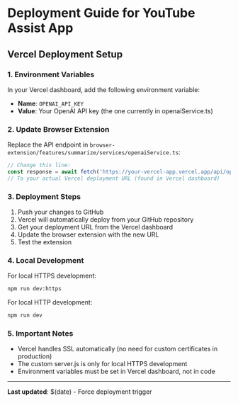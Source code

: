 # Deployment Guide for YouTube Assist App

## Vercel Deployment Setup

### 1. Environment Variables
In your Vercel dashboard, add the following environment variable:
- **Name**: `OPENAI_API_KEY`
- **Value**: Your OpenAI API key (the one currently in openaiService.ts)

### 2. Update Browser Extension
Replace the API endpoint in `browser-extension/features/summarize/services/openaiService.ts`:
```typescript
// Change this line:
const response = await fetch('https://your-vercel-app.vercel.app/api/openai', {
// To your actual Vercel deployment URL (found in Vercel dashboard)
```

### 3. Deployment Steps
1. Push your changes to GitHub
2. Vercel will automatically deploy from your GitHub repository
3. Get your deployment URL from the Vercel dashboard
4. Update the browser extension with the new URL
5. Test the extension

### 4. Local Development
For local HTTPS development:
```bash
npm run dev:https
```

For local HTTP development:
```bash
npm run dev
```

### 5. Important Notes
- Vercel handles SSL automatically (no need for custom certificates in production)
- The custom server.js is only for local HTTPS development
- Environment variables must be set in Vercel dashboard, not in code

---
**Last updated**: $(date) - Force deployment trigger 